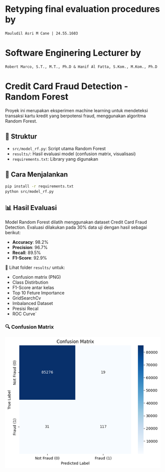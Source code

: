 # Retyping final evaluation procedures by 
    Mauludil Asri M Cane | 24.55.1603
# Software Enginering Lecturer by 
    Robert Marco, S.T., M.T., Ph.D & Hanif Al Fatta, S.Kom., M.Kom., Ph.D
  
# Credit Card Fraud Detection - Random Forest

Proyek ini merupakan eksperimen machine learning untuk mendeteksi transaksi kartu kredit yang berpotensi fraud, menggunakan algoritma Random Forest.

## 📁 Struktur
- `src/model_rf.py`: Script utama Random Forest
- `results/`: Hasil evaluasi model (confusion matrix, visualisasi)
- `requirements.txt`: Library yang digunakan

## 🔧 Cara Menjalankan
```bash
pip install -r requirements.txt
python src/model_rf.py
```

## 📊 Hasil Evaluasi

Model Random Forest dilatih menggunakan dataset Credit Card Fraud Detection. Evaluasi dilakukan pada 30% data uji dengan hasil sebagai berikut:

- **Accuracy**: 98.2%
- **Precision**: 96.7%
- **Recall**: 89.5%
- **F1-Score**: 92.9%

📁 Lihat folder `results/` untuk:
- Confusion matrix (PNG)
- Class Distirbution
- F1-Score antar kelas
- Top 10 Feture Importance
- GridSearchCv
- Imbalanced Dataset
- Presisi Recal
- ROC Curve`

### 🔍 Confusion Matrix
![Confusion Matrix](results/confusion_matrix.png)
